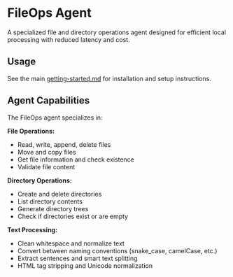 # FileOps Agent

A specialized file and directory operations agent designed for efficient local processing with reduced latency and cost.

## Usage

See the main [getting-started.md](../getting-started.md) for installation and setup instructions.

## Agent Capabilities

The FileOps agent specializes in:

**File Operations:**
- Read, write, append, delete files
- Move and copy files
- Get file information and check existence
- Validate file content

**Directory Operations:**
- Create and delete directories
- List directory contents
- Generate directory trees
- Check if directories exist or are empty

**Text Processing:**
- Clean whitespace and normalize text
- Convert between naming conventions (snake_case, camelCase, etc.)
- Extract sentences and smart text splitting
- HTML tag stripping and Unicode normalization
